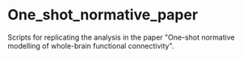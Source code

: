 # One_shot_normative_paper
Scripts for replicating the analysis in the paper "One-shot normative modelling of whole-brain functional connectivity".
